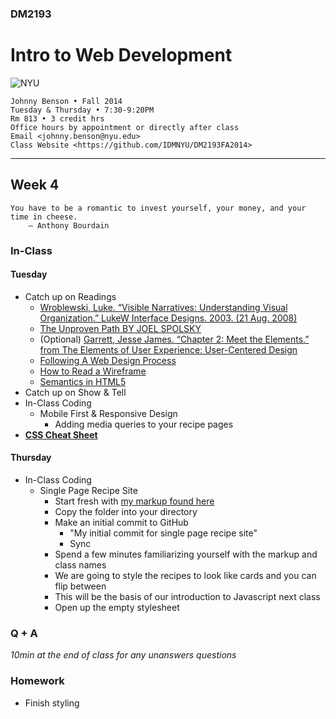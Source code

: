 ### DM2193

# Intro to Web Development

![NYU](http://j-hnnybens-n.com/capture/imami.png)

    Johnny Benson • Fall 2014
    Tuesday & Thursday • 7:30-9:20PM
    Rm 813 • 3 credit hrs
    Office hours by appointment or directly after class
    Email <johnny.benson@nyu.edu>
    Class Website <https://github.com/IDMNYU/DM2193FA2014>

---

## Week 4

    You have to be a romantic to invest yourself, your money, and your time in cheese.
        — Anthony Bourdain

### In-Class

#### Tuesday
* Catch up on Readings
  * [Wroblewski, Luke. “Visible Narratives: Understanding Visual Organization.” LukeW Interface Designs. 2003. (21 Aug. 2008)](http://www.lukew.com/resources/articles/visible_narratives.html)
  * [The Unproven Path BY JOEL SPOLSKY](http://www.inc.com/magazine/20081101/how-hard-could-it-be-the-unproven-path.html)
  * (Optional) [Garrett, Jesse James. “Chapter 2: Meet the Elements.” from The Elements of User Experience: User-Centered Design](http://www.jjg.net/elements/pdf/elements_ch02.pdf)
  * [Following A Web Design Process](http://www.smashingmagazine.com/2011/06/22/following-a-web-design-process)
  * [How to Read a Wireframe](http://blog.fuzzymath.com/wp-content/uploads/2011/07/Fuzzy-Math-How-to-read-a-wireframe.pdf)
  * [Semantics in HTML5](http://alistapart.com/article/semanticsinhtml5)
* Catch up on Show & Tell
* In-Class Coding
  * Mobile First & Responsive Design
    * Adding media queries to your recipe pages
* **[CSS Cheat Sheet](http://coding.smashingmagazine.com/wp-content/uploads/images/css3-cheat-sheet/css3-cheat-sheet.pdf)**

#### Thursday
* In-Class Coding
  * Single Page Recipe Site
    * Start fresh with [my markup found here](./johnny/recipe_site_singlepage/)
    * Copy the folder into your directory
    * Make an initial commit to GitHub
      * "My initial commit for single page recipe site"
      * Sync
    * Spend a few minutes familiarizing yourself with the markup and class names
    * We are going to style the recipes to look like cards and you can flip between
    * This will be the basis of our introduction to Javascript next class
    * Open up the empty stylesheet

### Q + A
*10min at the end of class for any unanswers questions*

### Homework
* Finish styling
